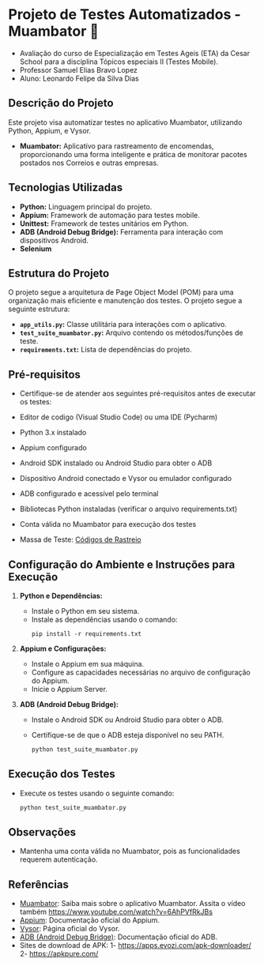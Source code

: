 # Projeto de Testes Automatizados - Muambator 🚀

- Avaliação do curso de Especialização em Testes Ageis (ETA) da Cesar School para a disciplina Tópicos especiais II (Testes Mobile). 
- Professor Samuel Elias Bravo Lopez 
- Aluno: Leonardo Felipe da Silva Dias

## Descrição do Projeto
Este projeto visa automatizar testes no aplicativo Muambator, utilizando Python, Appium, e Vysor.

- **Muambator:** Aplicativo para rastreamento de encomendas, proporcionando uma forma inteligente e prática de monitorar pacotes postados nos Correios e outras empresas.

## Tecnologias Utilizadas
- **Python:** Linguagem principal do projeto.
- **Appium:** Framework de automação para testes mobile.
- **Unittest:** Framework de testes unitários em Python.
- **ADB (Android Debug Bridge):** Ferramenta para interação com dispositivos Android.
- **Selenium**

## Estrutura do Projeto
O projeto segue a arquitetura de Page Object Model (POM) para uma organização mais eficiente e manutenção dos testes.
O projeto segue a seguinte estrutura:

- **`app_utils.py`:** Classe utilitária para interações com o aplicativo.
- **`test_suite_muambator.py`:** Arquivo contendo os métodos/funções de teste.
- **`requirements.txt`:** Lista de dependências do projeto.

## Pré-requisitos
- Certifique-se de atender aos seguintes pré-requisitos antes de executar os testes:

- Editor de codigo (Visual Studio Code) ou uma IDE (Pycharm)
- Python 3.x instalado
- Appium configurado
- Android SDK instalado ou Android Studio para obter o ADB
- Dispositivo Android conectado e Vysor ou emulador configurado
- ADB configurado e acessível pelo terminal
- Bibliotecas Python instaladas (verificar o arquivo requirements.txt)
- Conta válida no Muambator para execução dos testes
- Massa de Teste: [Códigos de Rastreio](https://linketrack.com/?utm_source=navbar)

## Configuração do Ambiente e Instruções para Execução

1. **Python e Dependências:**
   - Instale o Python em seu sistema.
   - Instale as dependências usando o comando:
     ```
     pip install -r requirements.txt
     ```
2. **Appium e Configurações:**
   - Instale o Appium em sua máquina.
   - Configure as capacidades necessárias no arquivo de configuração do Appium.
   - Inicie o Appium Server.

3. **ADB (Android Debug Bridge):**
   - Instale o Android SDK ou Android Studio para obter o ADB.
   - Certifique-se de que o ADB esteja disponível no seu PATH.

     ```bash
     python test_suite_muambator.py
     ```

## Execução dos Testes
- Execute os testes usando o seguinte comando:

     ```bash
     python test_suite_muambator.py
     ```
  
## Observações
- Mantenha uma conta válida no Muambator, pois as funcionalidades requerem autenticação.

## Referências
- [Muambator](https://www.muambator.com.br/): Saiba mais sobre o aplicativo Muambator. Assita o vídeo também https://www.youtube.com/watch?v=6AhPVfRkJBs
- [Appium](http://appium.io/): Documentação oficial do Appium.
- [Vysor](https://www.vysor.io/): Página oficial do Vysor.
- [ADB (Android Debug Bridge)](https://developer.android.com/studio/command-line/adb): Documentação oficial do ADB.
- Sites de download de APK: 1- https://apps.evozi.com/apk-downloader/  2- https://apkpure.com/

